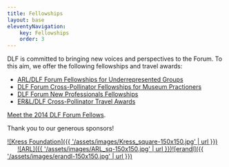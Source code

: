 ```yaml
---
title: Fellowships
layout: base
eleventyNavigation:
    key: Fellowships
    order: 3
---
```


DLF is committed to bringing new voices and perspectives to the Forum. To this aim, we offer the following fellowships and travel awards:

* [ARL/DLF Forum Fellowships for Underrepresented Groups](https://www.diglib.org/arldlf-fellowships-for-underrepresented-groups/)
* [DLF Forum Cross-Pollinator Fellowships for Museum Practioners](https://www.diglib.org/dlf-forum-cross-pollinator-fellowships-for-museum-practitioners/)
* [DLF Forum New Professionals Fellowships](https://www.diglib.org/dlf-forum-fellowships-for-new-professionals-2/)
* [ER&L/DLF Cross-Pollinator Travel Awards](https://www.diglib.org/erl-dlf-forum-cross-pollinator-travel-awards/)

[Meet the 2014 DLF Forum Fellows](https://www.diglib.org/opportunities/fellowships/forum-fellowships/2014-dlf-forum-fellows/).

Thank you to our generous sponsors!

[![Kress Foundation]({{ '/assets/images/Kress_square-150x150.jpg' | url }})](http://www.kressfoundation.org/)        [![ARL]({{ '/assets/images/ARL_sq-150x150.jpg' | url }})](http://www.arl.org/)[![erandl]({{ '/assets/images/erandl-150x150.jpg' | url }})](http://www.electroniclibrarian.com/)